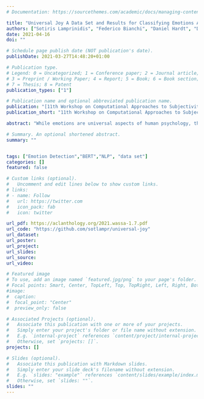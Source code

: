 ```yaml
---
# Documentation: https://sourcethemes.com/academic/docs/managing-content/

title: "Universal Joy A Data Set and Results for Classifying Emotions Across Languages"
authors: ["Sotiris Lamprinidis", "Federico Bianchi", "Daniel Hardt", "Dirk Hovy"]
date: 2021-04-16
doi: ""

# Schedule page publish date (NOT publication's date).
publishDate: 2021-03-27T14:48:20+01:00

# Publication type.
# Legend: 0 = Uncategorized; 1 = Conference paper; 2 = Journal article;
# 3 = Preprint / Working Paper; 4 = Report; 5 = Book; 6 = Book section;
# 7 = Thesis; 8 = Patent
publication_types: ["1"]

# Publication name and optional abbreviated publication name.
publication: "[11th Workshop on Computational Approaches to Subjectivity, Sentiment and Social Media Analysis](https://wt-public.emm4u.eu/wassa2021/)"
publication_short: "11th Workshop on Computational Approaches to Subjectivity, Sentiment and Social Media Analysis at EACL 2021"

abstract: "While emotions are universal aspects of human psychology, they are expressed differently across different languages and cultures. We introduce a new data set of over 530k anonymized public Facebook posts across 18 languages, labeled with five different emotions. Using multilingual BERT embeddings, we show that emotions can be reliably inferred both within and across languages. Zero-shot learning produces promising results for low-resource languages. Following established theories of basic emotions, we provide a detailed analysis of the possibilities and limits of cross-lingual emotion classification. We find that structural and typological similarity between languages facilitates cross-lingual learning, as well as linguistic diversity of training data. Our results suggest that there are commonalities underlying the expression of emotion in different languages. We publicly release the anonymized data for future research."

# Summary. An optional shortened abstract.
summary: ""


tags: ["Emotion Detection","BERT","NLP", "data set"]
categories: []
featured: false

# Custom links (optional).
#   Uncomment and edit lines below to show custom links.
# links:
# - name: Follow
#   url: https://twitter.com
#   icon_pack: fab
#   icon: twitter

url_pdf: https://aclanthology.org/2021.wassa-1.7.pdf
url_code: "https://github.com/sotlampr/universal-joy"
url_dataset:
url_poster:
url_project:
url_slides:
url_source:
url_video:

# Featured image
# To use, add an image named `featured.jpg/png` to your page's folder.
# Focal points: Smart, Center, TopLeft, Top, TopRight, Left, Right, BottomLeft, Bottom, BottomRight.
#image:
#  caption:
#  focal_point: "Center"
#  preview_only: false

# Associated Projects (optional).
#   Associate this publication with one or more of your projects.
#   Simply enter your project's folder or file name without extension.
#   E.g. `internal-project` references `content/project/internal-project/index.md`.
#   Otherwise, set `projects: []`.
projects: []

# Slides (optional).
#   Associate this publication with Markdown slides.
#   Simply enter your slide deck's filename without extension.
#   E.g. `slides: "example"` references `content/slides/example/index.md`.
#   Otherwise, set `slides: ""`.
slides: ""
---
```

